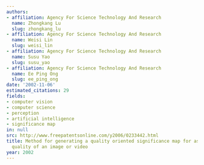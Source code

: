```yaml
---
authors:
- affiliation: Agency For Science Technology And Research
  name: Zhongkang Lu
  slug: zhongkang_lu
- affiliation: Agency For Science Technology And Research
  name: Weisi Lin
  slug: weisi_lin
- affiliation: Agency For Science Technology And Research
  name: Susu Yao
  slug: susu_yao
- affiliation: Agency For Science Technology And Research
  name: Ee Ping Ong
  slug: ee_ping_ong
date: '2002-11-06'
estimated_citations: 29
fields:
- computer vision
- computer science
- perception
- artificial intelligence
- significance map
in: null
src: http://www.freepatentsonline.com/y2006/0233442.html
title: Method for generating a quality oriented significance map for assessing the
  quality of an image or video
year: 2002
---
```

